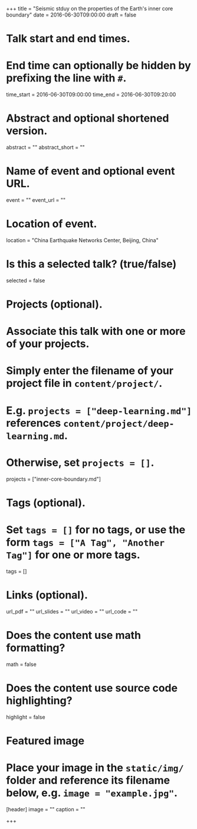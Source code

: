 +++
title = "Seismic stduy on the properties of the Earth's inner core boundary"
date = 2016-06-30T09:00:00
draft = false

# Talk start and end times.
#   End time can optionally be hidden by prefixing the line with `#`.
time_start = 2016-06-30T09:00:00
time_end = 2016-06-30T09:20:00

# Abstract and optional shortened version.
abstract = ""
abstract_short = ""

# Name of event and optional event URL.
event = ""
event_url = ""

# Location of event.
location = "China Earthquake Networks Center, Beijing, China"

# Is this a selected talk? (true/false)
selected = false

# Projects (optional).
#   Associate this talk with one or more of your projects.
#   Simply enter the filename of your project file in `content/project/`.
#   E.g. `projects = ["deep-learning.md"]` references `content/project/deep-learning.md`.
#   Otherwise, set `projects = []`.
projects = ["inner-core-boundary.md"]

# Tags (optional).
#   Set `tags = []` for no tags, or use the form `tags = ["A Tag", "Another Tag"]` for one or more tags.
tags = []

# Links (optional).
url_pdf = ""
url_slides = ""
url_video = ""
url_code = ""

# Does the content use math formatting?
math = false

# Does the content use source code highlighting?
highlight = false

# Featured image
# Place your image in the `static/img/` folder and reference its filename below, e.g. `image = "example.jpg"`.
[header]
image = ""
caption = ""

+++
